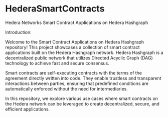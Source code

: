 # HederaSmartContracts
 Hedera Networks
Smart Contract Applications on Hedera Hashgraph

Introduction:

Welcome to the Smart Contract Applications on Hedera Hashgraph repository! This project showcases a collection of smart contract applications built on the Hedera Hashgraph network. Hedera Hashgraph is a decentralized public network that utilizes Directed Acyclic Graph (DAG) technology to achieve fast and secure consensus.

Smart contracts are self-executing contracts with the terms of the agreement directly written into code. They enable trustless and transparent interactions between parties, ensuring that predefined conditions are automatically enforced without the need for intermediaries.

In this repository, we explore various use cases where smart contracts on the Hedera network can be leveraged to create decentralized, secure, and efficient applications.
